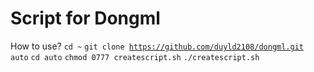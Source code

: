 # Script for Dongml
How to use?
<code>cd ~</code>
<code>git clone https://github.com/duyld2108/dongml.git auto</code>
<code>cd auto</code>
<code>chmod 0777 createscript.sh</code>
<code>./createscript.sh</code>
